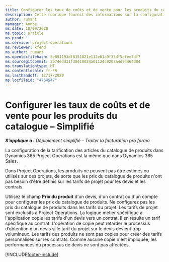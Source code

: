 ```yaml
---
title: Configurer les taux de coûts et de vente pour les produits du catalogue – Simplifié
description: Cette rubrique fournit des informations sur la configuration des taux de coûts et de vente pour les articles d’un catalogue de produits.
author: rumant
manager: Annbe
ms.date: 10/09/2020
ms.topic: article
ms.prod: ''
ms.service: project-operations
ms.reviewer: kfend
ms.author: rumant
ms.openlocfilehash: 5e851193df8151821e112e01a9f33df5afee7df7
ms.sourcegitcommit: 2b74edd31f38410024a01124c9202a4d94464d04
ms.translationtype: HT
ms.contentlocale: fr-FR
ms.lasthandoff: 12/17/2020
ms.locfileid: "4764547"
---
```

# <a name="set-up-cost-and-sales-rates-for-catalog-products---lite"></a>Configurer les taux de coûts et de vente pour les produits du catalogue – Simplifié

_**S’applique à :** Déploiement simplifié – Traiter la facturation pro forma_


La configuration de la tarification des articles du catalogue de produits dans Dynamics 365 Project Operations est la même que dans Dynamics 365 Sales.

Dans Project Operations, les produits ne peuvent pas être estimés ou utilisés sur des projets, de sorte que les prix du catalogue de produits n'ont pas besoin d'être définis sur les tarifs de projet pour les devis et les contrats.

Utilisez le champ **Prix du produit** d'un devis, d'un contrat ou d'un compte pour configurer les prix du catalogue de produits. Ne configurez pas les prix du catalogue de produits dans les tarifs du projet. Les tarifs de projet sont exclusifs à Project Operations. La logique métier spécifique à l'application copie les tarifs d'un devis vers un contrat. Il en résulte un tarif spécifique au contrat. L’opération de copie peut retarder le processus d’obtention d’un devis si le tarif du projet sur le devis devient trop volumineux. Les tarifs des produits ne sont pas copiés pour créer des tarifs personnalisés sur les contrats. Comme aucune copie n'est impliquée, les performances du processus de devis ne sont pas affectées.


[!INCLUDE[footer-include](../../includes/footer-banner.md)]